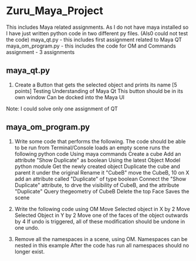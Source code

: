 # Zuru_Maya_Project
This includes Maya related assignments. As I do not have maya installed so I have just written python code in two different py files. (Als0 could not test the code)
maya_qt.py - this includes first assignment related to Maya QT
maya_om_program.py - this includes the code for OM and Commands assignment - 3 assignments

## maya_qt.py
1. Create a Button that gets the selected object and prints its name [5 points] Testing Understanding of
Maya Qt
This button should be in its own window
Can be docked into the Maya UI

Note: I could solve only one assignment of QT


## maya_om_program.py
1. Write some code that performs the following. The code should be able to be run from Terminal/Console
        loads an empty scene
        runs the following python code
        Using maya commands
        Create a cube
        Add an attribute "Show Duplicate" as boolean
        Using the latest Object Model python module
        Get the newly created object
        Duplicate the cube and parent it under the original
        Rename it "CubeB"
        move the CubeB, 10 on X
        add an attribute called "Duplicate" of type boolean
        Connect the "Show Duplicate" attribute, to drve the visibility of CubeB, and the attribute "Duplicate"
        Query thegeometry of CubeB
        Delete the top Face
        Saves the scene

2. Write the following code using OM 
        Move Selected object in X by 2
        Move Selected Object in Y by 2
        Move one of the faces of the object outwards by 4
        If undo is triggered, all of these modification should be undone in one undo.
3. Remove all the namespaces in a scene, using OM.
        Namespaces can be nested in this example
        After the code has run all namespaces should no longer exist.





